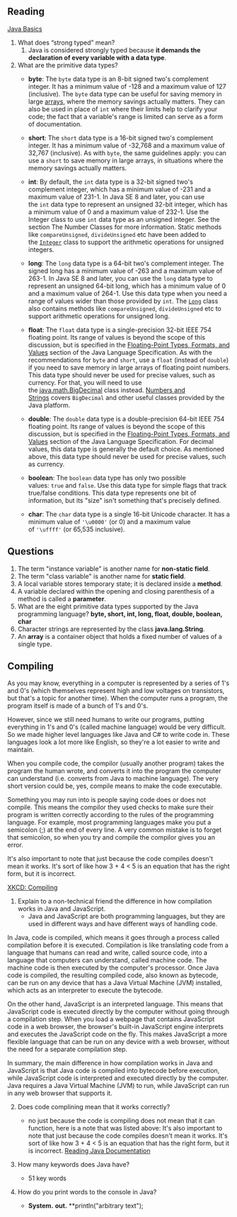 ## Reading

[Java Basics](https://docs.oracle.com/javase/tutorial/java/nutsandbolts/index.html)

1.  What does “strong typed” mean?
	1. Java is considered strongly typed because **it demands the declaration of every variable with a data type**.
2.  What are the primitive data types?
	-   **byte**: The `byte` data type is an 8-bit signed two's complement integer. It has a minimum value of -128 and a maximum value of 127 (inclusive). The `byte` data type can be useful for saving memory in large [arrays](https://docs.oracle.com/javase/tutorial/java/nutsandbolts/arrays.html), where the memory savings actually matters. They can also be used in place of `int` where their limits help to clarify your code; the fact that a variable's range is limited can serve as a form of documentation.
    
	-   **short**: The `short` data type is a 16-bit signed two's complement integer. It has a minimum value of -32,768 and a maximum value of 32,767 (inclusive). As with `byte`, the same guidelines apply: you can use a `short` to save memory in large arrays, in situations where the memory savings actually matters.
    
	-   **int**: By default, the `int` data type is a 32-bit signed two's complement integer, which has a minimum value of -231 and a maximum value of 231-1. In Java SE 8 and later, you can use the `int` data type to represent an unsigned 32-bit integer, which has a minimum value of 0 and a maximum value of 232-1. Use the Integer class to use `int` data type as an unsigned integer. See the section The Number Classes for more information. Static methods like `compareUnsigned`, `divideUnsigned` etc have been added to the [`Integer`](https://docs.oracle.com/javase/8/docs/api/java/lang/Integer.html) class to support the arithmetic operations for unsigned integers.
    
	-   **long**: The `long` data type is a 64-bit two's complement integer. The signed long has a minimum value of -263 and a maximum value of 263-1. In Java SE 8 and later, you can use the `long` data type to represent an unsigned 64-bit long, which has a minimum value of 0 and a maximum value of 264-1. Use this data type when you need a range of values wider than those provided by `int`. The [`Long`](https://docs.oracle.com/javase/8/docs/api/java/lang/Long.html) class also contains methods like `compareUnsigned`, `divideUnsigned` etc to support arithmetic operations for unsigned long.
    
	-   **float**: The `float` data type is a single-precision 32-bit IEEE 754 floating point. Its range of values is beyond the scope of this discussion, but is specified in the [Floating-Point Types, Formats, and Values](https://docs.oracle.com/javase/specs/jls/se7/html/jls-4.html#jls-4.2.3) section of the Java Language Specification. As with the recommendations for `byte` and `short`, use a `float` (instead of `double`) if you need to save memory in large arrays of floating point numbers. This data type should never be used for precise values, such as currency. For that, you will need to use the [java.math.BigDecimal](https://docs.oracle.com/javase/8/docs/api/java/math/BigDecimal.html) class instead. [Numbers and Strings](https://docs.oracle.com/javase/tutorial/java/data/index.html) covers `BigDecimal` and other useful classes provided by the Java platform.
    
	-   **double**: The `double` data type is a double-precision 64-bit IEEE 754 floating point. Its range of values is beyond the scope of this discussion, but is specified in the [Floating-Point Types, Formats, and Values](https://docs.oracle.com/javase/specs/jls/se7/html/jls-4.html#jls-4.2.3) section of the Java Language Specification. For decimal values, this data type is generally the default choice. As mentioned above, this data type should never be used for precise values, such as currency.
    
	-   **boolean**: The `boolean` data type has only two possible values: `true` and `false`. Use this data type for simple flags that track true/false conditions. This data type represents one bit of information, but its "size" isn't something that's precisely defined.
    
	-   **char**: The `char` data type is a single 16-bit Unicode character. It has a minimum value of `'\u0000'` (or 0) and a maximum value of `'\uffff'` (or 65,535 inclusive).

## Questions

1.  The term "instance variable" is another name for **non-static field**.
2.  The term "class variable" is another name for **static field**.
3.  A local variable stores temporary state; it is declared inside a **method**.
4.  A variable declared within the opening and closing parenthesis of a method is called a **parameter**.
5.  What are the eight primitive data types supported by the Java programming language? **byte, short, int, long, float, double, boolean, char**
6.  Character strings are represented by the class **java.lang.String**.
7.  An **array** is a container object that holds a fixed number of values of a single type.

## Compiling

As you may know, everything in a computer is represented by a series of 1's and 0's (which themselves represent high and low voltages on transistors, but that's a topic for another time). When the computer runs a program, the program itself is made of a bunch of 1's and 0's.

However, since we still need humans to write our programs, putting everything in 1's and 0's (called machine language) would be very difficult. So we made higher level languages like Java and C# to write code in. These languages look a lot more like English, so they're a lot easier to write and maintain.

When you compile code, the compilor (usually another program) takes the program the human wrote, and converts it into the program the computer can understand (i.e. converts from Java to machine language). The very short version could be, yes, compile means to make the code executable.

Something you may run into is people saying code does or does not compile. This means the compilor they used checks to make sure their program is written correctly according to the rules of the programming language. For example, most programming languages make you put a semicolon (;) at the end of every line. A very common mistake is to forget that semicolon, so when you try and compile the compilor gives you an error.

It's also important to note that just because the code compiles doesn't mean it works. It's sort of like how 3 + 4 < 5 is an equation that has the right form, but it is incorrect.


[XKCD: Compiling](https://xkcd.com/303/)

1.  Explain to a non-technical friend the difference in how compilation works in Java and JavaScript.
	- Java and JavaScript are both programming languages, but they are used in different ways and have different ways of handling code.

In Java, code is compiled, which means it goes through a process called compilation before it is executed. Compilation is like translating code from a language that humans can read and write, called source code, into a language that computers can understand, called machine code. The machine code is then executed by the computer's processor. Once Java code is compiled, the resulting compiled code, also known as bytecode, can be run on any device that has a Java Virtual Machine (JVM) installed, which acts as an interpreter to execute the bytecode.

On the other hand, JavaScript is an interpreted language. This means that JavaScript code is executed directly by the computer without going through a compilation step. When you load a webpage that contains JavaScript code in a web browser, the browser's built-in JavaScript engine interprets and executes the JavaScript code on the fly. This makes JavaScript a more flexible language that can be run on any device with a web browser, without the need for a separate compilation step.

In summary, the main difference in how compilation works in Java and JavaScript is that Java code is compiled into bytecode before execution, while JavaScript code is interpreted and executed directly by the computer. Java requires a Java Virtual Machine (JVM) to run, while JavaScript can run in any web browser that supports it.

2.  Does code complining mean that it works correctly?
	- no just because the code is compiling does not mean that it can function, here is a note that was listed above: It's also important to note that just because the code compiles doesn't mean it works. It's sort of like how 3 + 4 < 5 is an equation that has the right form, but it is incorrect.
[Reading Java Documentation](https://www.dummies.com/programming/java/making-sense-of-javas-api-documentation/)

1.  How many keywords does Java have?
	-  51 key words
2.  How do you print words to the console in Java?
	- **System.** **out.** **println("arbitrary text");
